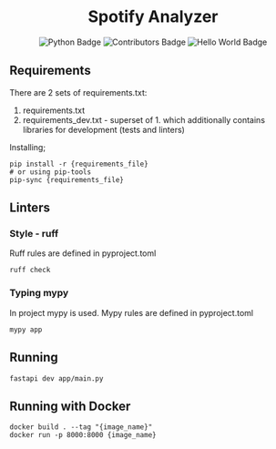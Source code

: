 <h1 align="center">
  <strong>Spotify Analyzer</strong>
</h1>

<div align="center">
  <img src="https://img.shields.io/badge/Python-v3.11-yellow" alt="Python Badge">
  <img src="https://img.shields.io/badge/Contributors-3-green" alt="Contributors Badge">
  <img src="https://img.shields.io/badge/Version-0.0-red" alt="Hello World Badge">
</div>

## Requirements
There are 2 sets of requirements.txt:
1. requirements.txt
2. requirements_dev.txt - superset of 1. which additionally contains libraries
for development (tests and linters)

Installing;
```shell
pip install -r {requirements_file}
# or using pip-tools
pip-sync {requirements_file}
```

## Linters
### Style - ruff
Ruff rules are defined in pyproject.toml
```shell
ruff check
```
### Typing mypy
In project mypy is used. Mypy rules are defined in pyproject.toml
```shell
mypy app
```

## Running
```shell
fastapi dev app/main.py
```

## Running with Docker
```shell
docker build . --tag "{image_name}"
docker run -p 8000:8000 {image_name}
```
